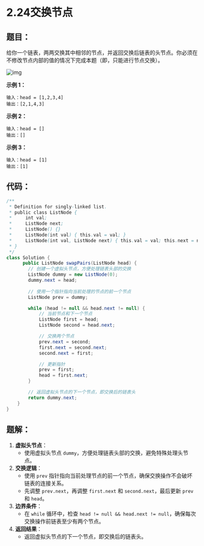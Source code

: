 # 2.24交换节点

## 题目：

给你一个链表，两两交换其中相邻的节点，并返回交换后链表的头节点。你必须在不修改节点内部的值的情况下完成本题（即，只能进行节点交换）。

 ![img](https://assets.leetcode.com/uploads/2020/10/03/swap_ex1.jpg)

**示例 1：**

```
输入：head = [1,2,3,4]
输出：[2,1,4,3]
```

**示例 2：**

```
输入：head = []
输出：[]
```

**示例 3：**

```
输入：head = [1]
输出：[1]
```

## 代码：

```java
/**
 * Definition for singly-linked list.
 * public class ListNode {
 *     int val;
 *     ListNode next;
 *     ListNode() {}
 *     ListNode(int val) { this.val = val; }
 *     ListNode(int val, ListNode next) { this.val = val; this.next = next; }
 * }
 */
class Solution {
      public ListNode swapPairs(ListNode head) {
        // 创建一个虚拟头节点，方便处理链表头部的交换
        ListNode dummy = new ListNode(0);
        dummy.next = head;
        
        // 使用一个指针指向当前处理的节点的前一个节点
        ListNode prev = dummy;

        while (head != null && head.next != null) {
            // 当前节点和下一个节点
            ListNode first = head;
            ListNode second = head.next;

            // 交换两个节点
            prev.next = second;
            first.next = second.next;
            second.next = first;

            // 更新指针
            prev = first;
            head = first.next;
        }

        // 返回虚拟头节点的下一个节点，即交换后的链表头
        return dummy.next;
    }
}
```

## 题解：

1. **虚拟头节点**：
   - 使用虚拟头节点 `dummy`，方便处理链表头部的交换，避免特殊处理头节点。
2. **交换逻辑**：
   - 使用 `prev` 指针指向当前处理节点的前一个节点，确保交换操作不会破坏链表的连接关系。
   - 先调整 `prev.next`，再调整 `first.next` 和 `second.next`，最后更新 `prev` 和 `head`。
3. **边界条件**：
   - 在 `while` 循环中，检查 `head != null && head.next != null`，确保每次交换操作前链表至少有两个节点。
4. **返回结果**：
   - 返回虚拟头节点的下一个节点，即交换后的链表头。

